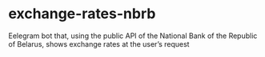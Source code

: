 # exchange-rates-nbrb
Еelegram bot that, using the public API of the National Bank of the Republic of Belarus, shows exchange rates at the user’s request
